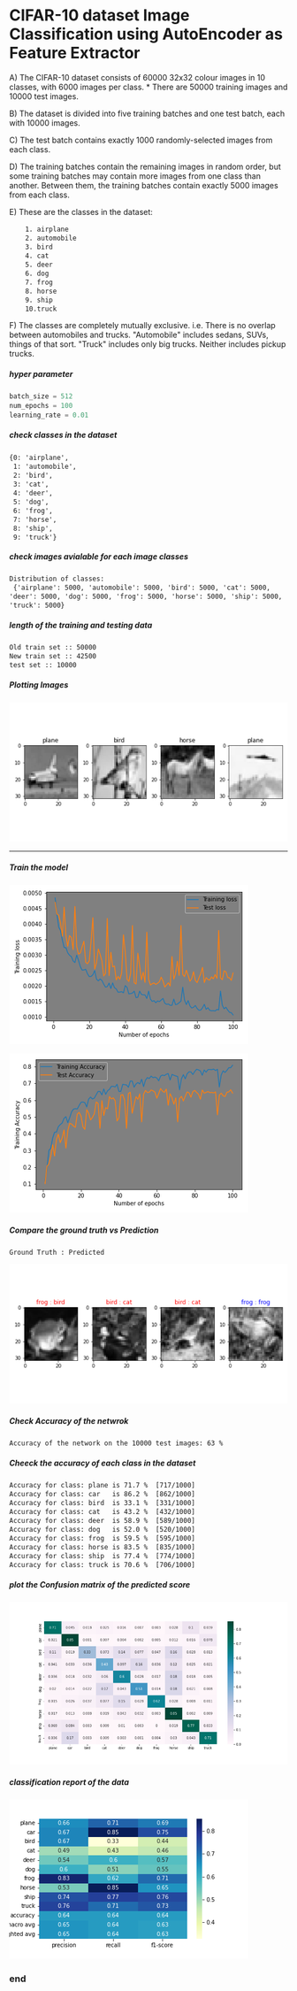 
# CIFAR-10 dataset Image Classification using AutoEncoder as Feature Extractor

A) The CIFAR-10 dataset consists of 60000 32x32 colour images in 10 classes, with 6000 images per class. * There are 50000 training images and 10000 test images.

B)     The dataset is divided into five training batches and one test batch, each with 10000 images.

C)     The test batch contains exactly 1000 randomly-selected images from each class.

D)     The training batches contain the remaining images in random order, but some training batches may contain more images from one class than another. Between them, the training batches contain exactly 5000 images from each class.

E)     These are the classes in the dataset:

        1. airplane
        2. automobile
        3. bird
        4. cat
        5. deer
        6. dog
        7. frog
        8. horse
        9. ship
        10.truck

F) The classes are completely mutually exclusive. i.e. There is no overlap between automobiles and trucks. "Automobile" includes sedans, SUVs, things of that sort. "Truck" includes only big trucks. Neither includes pickup trucks.




##### hyper parameter


```python
batch_size = 512
num_epochs = 100
learning_rate = 0.01
```


##### check classes in the dataset





    {0: 'airplane',
     1: 'automobile',
     2: 'bird',
     3: 'cat',
     4: 'deer',
     5: 'dog',
     6: 'frog',
     7: 'horse',
     8: 'ship',
     9: 'truck'}



##### check images avialable for each image classes


    Distribution of classes: 
     {'airplane': 5000, 'automobile': 5000, 'bird': 5000, 'cat': 5000, 'deer': 5000, 'dog': 5000, 'frog': 5000, 'horse': 5000, 'ship': 5000, 'truck': 5000}



##### length of the training and testing data


    Old train set :: 50000
    New train set :: 42500
    test set :: 10000


##### Plotting Images


    
![png](./images/output_22_0.png)
    







---
##### Train the model



    
![png](./images/output_34_0.png)
    




    
![png](./images/output_35_0.png)
    



##### Compare the ground truth vs Prediction


    Ground Truth : Predicted 



    
![png](./images/output_43_1.png)
    


##### Check Accuracy of the netwrok


    Accuracy of the network on the 10000 test images: 63 %


##### Cheeck the accuracy of each class in the dataset


    Accuracy for class: plane is 71.7 %  [717/1000]
    Accuracy for class: car   is 86.2 %  [862/1000]
    Accuracy for class: bird  is 33.1 %  [331/1000]
    Accuracy for class: cat   is 43.2 %  [432/1000]
    Accuracy for class: deer  is 58.9 %  [589/1000]
    Accuracy for class: dog   is 52.0 %  [520/1000]
    Accuracy for class: frog  is 59.5 %  [595/1000]
    Accuracy for class: horse is 83.5 %  [835/1000]
    Accuracy for class: ship  is 77.4 %  [774/1000]
    Accuracy for class: truck is 70.6 %  [706/1000]


##### plot the Confusion matrix of the predicted score


    
![png](./images/output_49_0.png)
    


##### classification report of the data




    
![png](./images/output_52_0.png)
    


### end
